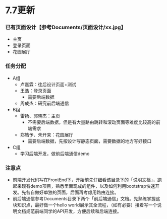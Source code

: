 # 7.7更新



### 已有页面设计【参考Documents/页面设计/xx.jpg】

- 主页
- 登录页面
- 花园展厅



### 任务分配

- A组
  - 卢嘉霖：往后设计页面+测试
  - 王浩：登录页面
    - 需要后端数据
  - 周成杰：研究前后端通信
- B组
  - 雷扬、郭晓杰：主页
    - 不需要后端数据，但是有大量路由跳转和滚动页面等难度比较高的前端需求
  - 郑皓予、朱开来：花园展厅
    - 需要后端数据，先按设计写静态页面，需要数据的地方写好接口
- C组
  - 学习后端开发，做前后端通信demo

### 注意点

- 前端开发代码写在FrontEnd下，开始前先仔细看该目录下的「说明文档」，跑起来现有demo项目，熟悉里面现成的组件，以及如何利用bootstrap快速开发。先各自做好单独的页面，后面再考虑用路由连接。
- 前后端通信参考Documents目录下两个「前后端通信」文档。先熟练掌握这块知识点，最好做一个hello world展示其全流程，（如有必要）接着写一个说明文档规范前端同学的API开发，方便后续和后端连接。